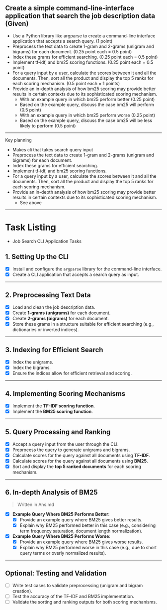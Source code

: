 ## Create a simple command-line-interface application that search the job description data (Given)

- Use a Python library like argparse to create a command-line interface application that accepts a search query. (1 point)
- Preprocess the text data to create 1-gram and 2-grams (unigram and bigrams) for each document. (0.25 point each = 0.5 point)
- Index these grams for efficient searching. (0.25 point each = 0.5 point)
- Implement tf-idf, and bm25 scoring functions. (0.25 point each = 0.5 point)
- For a query input by a user, calculate the scores between it and all the documents. Then, sort all the product and display the top 5 ranks for each scoring mechanism. (0.5 point each = 1 points)
- Provide an in-depth analysis of how bm25 scoring may provide better results in certain contexts due to its sophisticated scoring mechanism.
    - With an example query in which bm25 perform better (0.25 point)
    - Based on the example query, discuss the case bm25 will perform (0.5 point)
    - With an example query in which bm25 perform worse (0.25 point)
    - Based on the example query, discuss the case bm25 will be less likely to perform (0.5 point)

---
Key planning
- Makes cli that takes search query input
- Preprocess the text data to create 1-gram and 2-grams (unigram and bigrams) for each document.
- Index these grams for efficient searching.
- Implement tf-idf, and bm25 scoring functions.
- For a query input by a user, calculate the scores between it and all the documents. Then, sort all the product and display the top 5 ranks for each scoring mechanism.
- Provide an in-depth analysis of how bm25 scoring may provide better results in certain contexts due to its sophisticated scoring mechanism.
    - See above
---
# Task Listing
- Job Search CLI Application Tasks

## **1. Setting Up the CLI**
- [x] Install and configure the `argparse` library for the command-line interface.
- [x] Create a CLI application that accepts a search query as input.

---

## **2. Preprocessing Text Data**
- [x] Load and clean the job description data.
- [x] Create **1-grams (unigrams)** for each document.
- [x] Create **2-grams (bigrams)** for each document.
- [x] Store these grams in a structure suitable for efficient searching (e.g., dictionaries or inverted indices).

---

## **3. Indexing for Efficient Search**
- [x] Index the unigrams.
- [x] Index the bigrams.
- [x] Ensure the indices allow for efficient retrieval and scoring.

---

## **4. Implementing Scoring Mechanisms**
- [x] Implement the **TF-IDF scoring function**.
- [x] Implement the **BM25 scoring function**.

---

## **5. Query Processing and Ranking**
- [x] Accept a query input from the user through the CLI.
- [x] Preprocess the query to generate unigrams and bigrams.
- [x] Calculate scores for the query against all documents using **TF-IDF**.
- [x] Calculate scores for the query against all documents using **BM25**.
- [x] Sort and display the **top 5 ranked documents** for each scoring mechanism.

---

## **6. In-depth Analysis of BM25**
> Written in Ans.md
- [x] **Example Query Where BM25 Performs Better**:
  - [x] Provide an example query where BM25 gives better results.
  - [x] Explain why BM25 performed better in this case (e.g., considering term frequency saturation, document length normalization).
- [x] **Example Query Where BM25 Performs Worse**:
  - [x] Provide an example query where BM25 gives worse results.
  - [x] Explain why BM25 performed worse in this case (e.g., due to short query terms or overly normalized results).

---

## **Optional: Testing and Validation**
- [ ] Write test cases to validate preprocessing (unigram and bigram creation).
- [ ] Test the accuracy of the TF-IDF and BM25 implementation.
- [ ] Validate the sorting and ranking outputs for both scoring mechanisms.
